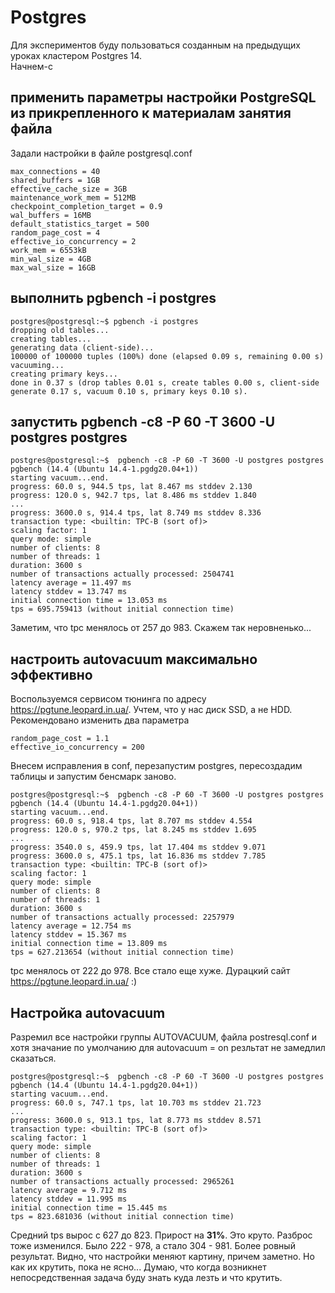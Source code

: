 # Postgres
Для экспериментов буду пользоваться созданным на предыдущих уроках кластером Postgres 14.  
Начнем-с  
## применить параметры настройки PostgreSQL из прикрепленного к материалам занятия файла
Задали настройки в файле postgresql.conf
```
max_connections = 40
shared_buffers = 1GB
effective_cache_size = 3GB
maintenance_work_mem = 512MB
checkpoint_completion_target = 0.9
wal_buffers = 16MB
default_statistics_target = 500
random_page_cost = 4
effective_io_concurrency = 2
work_mem = 6553kB
min_wal_size = 4GB
max_wal_size = 16GB
```  
## выполнить pgbench -i postgres
```
postgres@postgresql:~$ pgbench -i postgres
dropping old tables...
creating tables...
generating data (client-side)...
100000 of 100000 tuples (100%) done (elapsed 0.09 s, remaining 0.00 s)
vacuuming...
creating primary keys...
done in 0.37 s (drop tables 0.01 s, create tables 0.00 s, client-side generate 0.17 s, vacuum 0.10 s, primary keys 0.10 s).
```  
## запустить pgbench -c8 -P 60 -T 3600 -U postgres postgres
```
postgres@postgresql:~$  pgbench -c8 -P 60 -T 3600 -U postgres postgres
pgbench (14.4 (Ubuntu 14.4-1.pgdg20.04+1))
starting vacuum...end.
progress: 60.0 s, 944.5 tps, lat 8.467 ms stddev 2.130
progress: 120.0 s, 942.7 tps, lat 8.486 ms stddev 1.840
...
progress: 3600.0 s, 914.4 tps, lat 8.749 ms stddev 8.336
transaction type: <builtin: TPC-B (sort of)>
scaling factor: 1
query mode: simple
number of clients: 8
number of threads: 1
duration: 3600 s
number of transactions actually processed: 2504741
latency average = 11.497 ms
latency stddev = 13.747 ms
initial connection time = 13.053 ms
tps = 695.759413 (without initial connection time)
```
Заметим, что tpc менялось от 257 до 983. Скажем так неровненько...

## настроить autovacuum максимально эффективно
Воспользуемся сервисом тюнинга по адресу https://pgtune.leopard.in.ua/. Учтем, что у нас диск SSD, а не HDD.
Рекомендовано изменить два параметра
```
random_page_cost = 1.1
effective_io_concurrency = 200
```
Внесем исправления в conf, перезапустим postgres, пересоздадим таблицы и запустим бенсмарк заново.
```
postgres@postgresql:~$  pgbench -c8 -P 60 -T 3600 -U postgres postgres
pgbench (14.4 (Ubuntu 14.4-1.pgdg20.04+1))
starting vacuum...end.
progress: 60.0 s, 918.4 tps, lat 8.707 ms stddev 4.554
progress: 120.0 s, 970.2 tps, lat 8.245 ms stddev 1.695
...
progress: 3540.0 s, 459.9 tps, lat 17.404 ms stddev 9.071
progress: 3600.0 s, 475.1 tps, lat 16.836 ms stddev 7.785
transaction type: <builtin: TPC-B (sort of)>
scaling factor: 1
query mode: simple
number of clients: 8
number of threads: 1
duration: 3600 s
number of transactions actually processed: 2257979
latency average = 12.754 ms
latency stddev = 15.367 ms
initial connection time = 13.809 ms
tps = 627.213654 (without initial connection time)
```
tpc менялось от 222 до 978.
Все стало еще хуже. Дурацкий сайт https://pgtune.leopard.in.ua/ :)
## Настройка autovacuum
Разремил все настройки группы AUTOVACUUM, файла postresql.conf и хотя значание по умолчанию для autovacuum = on резльтат не замедлил сказаться.
```
postgres@postgresql:~$  pgbench -c8 -P 60 -T 3600 -U postgres postgres
pgbench (14.4 (Ubuntu 14.4-1.pgdg20.04+1))
starting vacuum...end.
progress: 60.0 s, 747.1 tps, lat 10.703 ms stddev 21.723
...
progress: 3600.0 s, 913.1 tps, lat 8.773 ms stddev 8.571
transaction type: <builtin: TPC-B (sort of)>
scaling factor: 1
query mode: simple
number of clients: 8
number of threads: 1
duration: 3600 s
number of transactions actually processed: 2965261
latency average = 9.712 ms
latency stddev = 11.995 ms
initial connection time = 15.445 ms
tps = 823.681036 (without initial connection time)
```
Средний tps вырос с 627 до 823. Прирост на **31%**. Это круто.
Разброс тоже изменился. Было 222 - 978, а стало 304 - 981. Более ровный результат.
Видно, что настройки меняют картину, причем заметно.
Но как их крутить, пока не ясно...
Думаю, что когда возникнет непосредственная задача буду знать куда лезть и что крутить.
